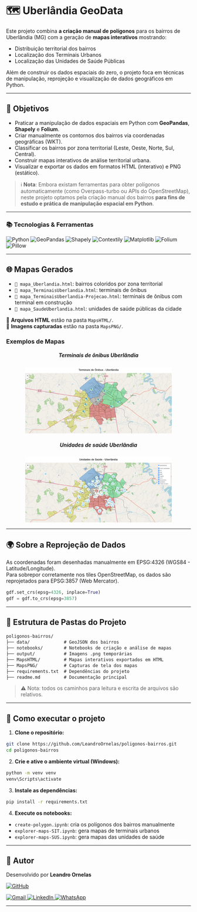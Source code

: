 
# 🗺️ Uberlândia GeoData

Este projeto combina **a criação manual de polígonos** para os bairros de Uberlândia (MG) com a geração de **mapas interativos** mostrando:
- Distribuição territorial dos bairros
- Localização dos Terminais Urbanos
- Localização das Unidades de Saúde Públicas

Além de construir os dados espaciais do zero, o projeto foca em técnicas de manipulação, reprojeção e visualização de dados geográficos em Python.

---

## 🎯 Objetivos

- Praticar a manipulação de dados espaciais em Python com **GeoPandas**, **Shapely** e **Folium**.
- Criar manualmente os contornos dos bairros via coordenadas geográficas (WKT).
- Classificar os bairros por zona territorial (Leste, Oeste, Norte, Sul, Central).
- Construir mapas interativos de análise territorial urbana.
- Visualizar e exportar os dados em formatos HTML (interativo) e PNG (estático).

> ℹ️ **Nota**: Embora existam ferramentas para obter polígonos automaticamente (como Overpass-turbo ou APIs do OpenStreetMap), neste projeto optamos pela criação manual dos bairros **para fins de estudo e prática de manipulação espacial em Python**.

---

### 📚 Tecnologias & Ferramentas

![Python](https://img.shields.io/badge/Python-3776AB?style=flat&logo=python&logoColor=white)
![GeoPandas](https://img.shields.io/badge/GeoPandas-0769AD?style=flat&logo=python&logoColor=white)
![Shapely](https://img.shields.io/badge/Shapely-34A853?style=flat&logo=python&logoColor=white)
![Contextily](https://img.shields.io/badge/Contextily-FFC107?style=flat&logo=python&logoColor=white)
![Matplotlib](https://img.shields.io/badge/Matplotlib-11557C?style=flat&logo=python&logoColor=white)
![Folium](https://img.shields.io/badge/Folium-77B829?style=flat&logo=leaflet&logoColor=white)
![Pillow](https://img.shields.io/badge/Pillow-563D7C?style=flat&logo=python&logoColor=white)


---

## 🌐 Mapas Gerados

- `📍 mapa_Uberlandia.html`: bairros coloridos por zona territorial
- `🚏 mapa_TerminaisUberlandia.html`: terminais de ônibus
- `🚧 mapa_TerminaisUberlandia-Projecao.html`: terminais de ônibus com terminal em construção
- `🏥 mapa_SaudeUberlandia.html`: unidades de saúde públicas da cidade

📁 **Arquivos HTML** estão na pasta `MapsHTML/`.  
📸 **Imagens capturadas** estão na pasta `MapsPNG/`.

### Exemplos de Mapas

<h5><center>Terminais de ônibus Uberlândia</center></h5>

<p align="center">
  <img src="mapsPNG/mapa_TerminaisUberlandia.png" width="400"></p>
  <h5><center>Unidades de saúde Uberlândia</center></h5>
<p align="center">  
  <img src="mapsPNG/mapa_SaudeUberlandia.png" width="400">
</p>

---

## 🌍 Sobre a Reprojeção de Dados

As coordenadas foram desenhadas manualmente em EPSG:4326 (WGS84 - Latitude/Longitude).  
Para sobrepor corretamente nos tiles OpenStreetMap, os dados são reprojetados para EPSG:3857 (Web Mercator).

```python
gdf.set_crs(epsg=4326, inplace=True)
gdf = gdf.to_crs(epsg=3857)
``` 

---

## 📁 Estrutura de Pastas do Projeto

```
poligonos-bairros/
├── data/             # GeoJSON dos bairros
├── notebooks/        # Notebooks de criação e análise de mapas
├── output/           # Imagens .png temporárias
├── MapsHTML/         # Mapas interativos exportados em HTML
├── MapsPNG/          # Capturas de tela dos mapas
├── requirements.txt  # Dependências do projeto
├── readme.md         # Documentação principal
```

> ⚠️ Nota: todos os caminhos para leitura e escrita de arquivos são relativos.

---

## 🚀 Como executar o projeto

1. **Clone o repositório:**

```bash
git clone https://github.com/LeandroOrnelas/poligonos-bairros.git
cd poligonos-bairros
```

2. **Crie e ative o ambiente virtual (Windows):**

```bash
python -m venv venv
venv\Scripts\activate
```

3. **Instale as dependências:**

```bash
pip install -r requirements.txt
```

4. **Execute os notebooks:**

- `create-polygon.ipynb`: cria os polígonos dos bairros manualmente
- `explorer-maps-SIT.ipynb`: gera mapas de terminais urbanos
- `explorer-maps-SUS.ipynb`: gera mapas das unidades de saúde

---

## 📌 Autor

Desenvolvido por **Leandro Ornelas**

[![GitHub](https://img.shields.io/badge/GitHub-LeandroOrnelas-181717?style=flat&logo=github)](https://github.com/LeandroOrnelas)
<p align="left">
  <a href="mailto:leandro.nanndo@gmail.com" title="Gmail">
    <img src="https://img.shields.io/badge/-Gmail-FF0000?style=flat-square&labelColor=FF0000&logo=gmail&logoColor=white" alt="Gmail"/>
  </a>
  <a href="https://www.linkedin.com/in/leandroornelas/" title="LinkedIn">
    <img src="https://img.shields.io/badge/-Linkedin-0e76a8?style=flat-square&logo=Linkedin&logoColor=white" alt="LinkedIn"/>
  </a>
  <a href="https://api.whatsapp.com/send?phone=5534991949009" title="WhatsApp">
    <img src="https://img.shields.io/badge/-WhatsApp-25d366?style=flat-square&labelColor=25d366&logo=whatsapp&logoColor=white" alt="WhatsApp"/>
  </a>
</p>

---

